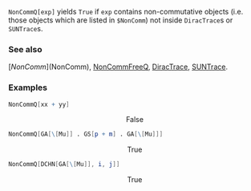 `NonCommQ[exp]` yields `True` if `exp` contains non-commutative objects (i.e. those objects which are listed in `$NonComm`) not inside `DiracTrace`s or `SUNTrace`s.

### See also

[$NonComm]($NonComm), [NonCommFreeQ](NonCommFreeQ), [DiracTrace](DiracTrace), [SUNTrace](SUNTrace).

### Examples

```mathematica
NonCommQ[xx + yy]
```

$$\text{False}$$

```mathematica
NonCommQ[GA[\[Mu]] . GS[p + m] . GA[\[Mu]]]
```

$$\text{True}$$

```mathematica
NonCommQ[DCHN[GA[\[Mu]], i, j]]
```

$$\text{True}$$